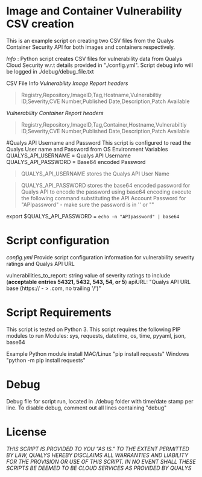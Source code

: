 # Image and Container Vulnerability CSV creation

This is an example script on creating two CSV files from the Qualys Container Security API for both images and containers respectively.

*Info* : Python script creates CSV files for vulnerability data from Qualys Cloud Security w.r.t details provided in "./config.yml".
       Script debug info will be logged in ./debug/debug_file.txt

CSV File Info
*Vulnerability Image Report headers*
> Registry,Repository,ImageID,Tag,Hostname,Vulnerabiltiy ID,Severity,CVE Number,Published Date,Description,Patch Available

*Vulnerability Container Report headers*
>Registry,Repository,ImageID,Tag,Container,Hostname,Vulnerabiltiy ID,Severity,CVE Number,Published Date,Description,Patch Available

#Qualys API Username and Password
This script is configured to read the Qualys User name and Password from OS Environment Variables
QUALYS_API_USERNAME = Qualys API Username
QUALYS_API_PASSWORD = Base64 encoded Password

> QUALYS_API_USERNAME stores the Qualys API User Name

> QUALYS_API_PASSWORD stores the base64 encoded password for Qualys API
to encode the password using base64 encoding execute the following command substituting the API Account Password for "APIpassword" - make sure the password is in '' or ""

export $QUALYS_API_PASSWORD = `echo -n "APIpassword" | base64`


# Script configuration
*config.yml*
Provide script configuration information for vulnerability severity ratings and Qualys API URL

  vulnerabilities_to_report: string value of severity ratings to include (**acceptable entries 54321, 5432, 543, 54, or 5**)
  apiURL: "Qualys API URL base (https:// - > .com, no trailing '/')"

# Script Requirements
This script is tested on Python 3.
This script requires the following PIP modules to run
Modules: sys, requests, datetime, os, time, pyyaml, json, base64

Example Python module install
MAC/Linux "pip install requests"
Windows "python -m pip install requests"

# Debug
Debug file for script run, located in ./debug folder with time/date stamp per line. To disable debug, comment out all lines containing "debug"

# License
*THIS SCRIPT IS PROVIDED TO YOU "AS IS." TO THE EXTENT PERMITTED BY LAW, QUALYS HEREBY DISCLAIMS ALL WARRANTIES AND LIABILITY FOR THE PROVISION OR USE OF THIS SCRIPT. IN NO EVENT SHALL THESE SCRIPTS BE DEEMED TO BE CLOUD SERVICES AS PROVIDED BY QUALYS*

